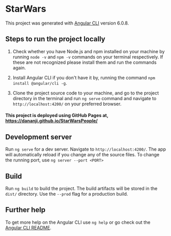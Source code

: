 # StarWars

This project was generated with [Angular CLI](https://github.com/angular/angular-cli) version 6.0.8.

## Steps to run the project locally

1. Check whether you have Node.js and npm installed on your machine by running `node -v` and `npm -v` commands on your terminal respectively. If these are not recognized please install them
and run the commands again.

2. Install Angular CLI if you don't have it by, running the command `npm install @angular/cli -g`.

3. Clone the project source code to your machine, and go to the project directory in the terminal and run `ng serve` command and navigate to `http://localhost:4200/` on your preferred browser.

#### This project is deployed using GitHub Pages at, https://dananji.github.io/StarWarsPeople/

## Development server

Run `ng serve` for a dev server. Navigate to `http://localhost:4200/`. The app will automatically reload if you change any of the source files.
To change the running port, use `ng server --port <PORT>`

## Build

Run `ng build` to build the project. The build artifacts will be stored in the `dist/` directory. Use the `--prod` flag for a production build.

## Further help

To get more help on the Angular CLI use `ng help` or go check out the [Angular CLI README](https://github.com/angular/angular-cli/blob/master/README.md).
